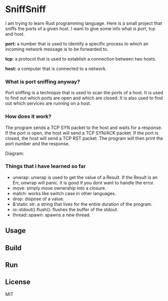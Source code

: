 # SniffSniff

I am trying to learn Rust programming language. Here is a small project that sniffs the ports of a given host. I want to give some info what is port, tcp and host.

**port:** a number that is used to identify a specific process to which an incoming network message is to be forwarded to.

**tcp:** a protocol that is used to establish a connection between two hosts.

**host:** a computer that is connected to a network.

### What is port sniffing anyway?

Port sniffing is a technique that is used to scan the ports of a host. It is used to find out which ports are open and which are closed. It is also used to find out which services are running on a host.

### How does it work?

The program sends a TCP SYN packet to the host and waits for a response. If the port is open, the host will send a TCP SYN/ACK packet. If the port is closed, the host will send a TCP RST packet. The program will then print the port number and the response.

Diagram:

### Things that i have learned so far

- unwrap: unwrap is used to get the value of a Result. If the Result is an Err, unwrap will panic. it is good if you dont want to handle the error.
- move: simply move ownership into a closure.
- match: works like switch case in other languages.
- drop: dispose of a value. 
- &'static str: a string that lives for the entire duration of the program.
- io::stdout().flush(): flushes the buffer of the stdout.
- thread::spawn: spawns a new thread.

## Usage

## Build

## Run

## License

MIT
